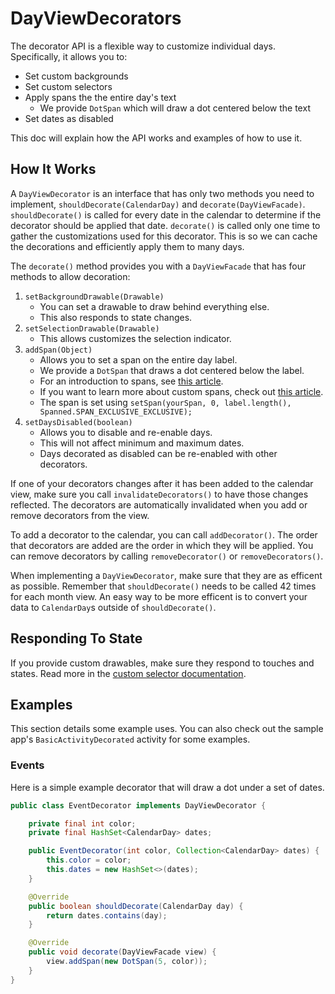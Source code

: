 DayViewDecorators
=================

The decorator API is a flexible way to customize individual days.
Specifically, it allows you to:

* Set custom backgrounds
* Set custom selectors
* Apply spans the the entire day's text
    * We provide `DotSpan` which will draw a dot centered below the text
* Set dates as disabled

This doc will explain how the API works and examples of how to use it.

## How It Works

A `DayViewDecorator` is an interface that has only two methods you need to implement, `shouldDecorate(CalendarDay)` and `decorate(DayViewFacade)`.
`shouldDecorate()` is called for every date in the calendar to determine if the decorator should be applied that date.
`decorate()` is called only one time to gather the customizations used for this decorator.
This is so we can cache the decorations and efficiently apply them to many days.

The `decorate()` method provides you with a `DayViewFacade` that has four methods to allow decoration:

1. `setBackgroundDrawable(Drawable)`
    * You can set a drawable to draw behind everything else.
    * This also responds to state changes.
2. `setSelectionDrawable(Drawable)`
    * This allows customizes the selection indicator.
3. `addSpan(Object)`
    * Allows you to set a span on the entire day label.
    * We provide a `DotSpan` that draws a dot centered below the label.
    * For an introduction to spans, see [this article](http://androidcocktail.blogspot.com/2014/03/android-spannablestring-example.html).
    * If you want to learn more about custom spans, check out [this article](http://flavienlaurent.com/blog/2014/01/31/spans/).
    * The span is set using `setSpan(yourSpan, 0, label.length(), Spanned.SPAN_EXCLUSIVE_EXCLUSIVE);`
4. `setDaysDisabled(boolean)`
    * Allows you to disable and re-enable days.
    * This will not affect minimum and maximum dates.
    * Days decorated as disabled can be re-enabled with other decorators.

If one of your decorators changes after it has been added to the calendar view,
make sure you call `invalidateDecorators()` to have those changes reflected.
The decorators are automatically invalidated when you add or remove decorators from the view.

To add a decorator to the calendar, you can call `addDecorator()`.
The order that decorators are added are the order in which they will be applied.
You can remove decorators by calling `removeDecorator()` or `removeDecorators()`.

When implementing a `DayViewDecorator`, make sure that they are as efficent as possible.
Remember that `shouldDecorate()` needs to be called 42 times for each month view.
An easy way to be more efficent is to convert your data to `CalendarDay`s outside of `shouldDecorate()`.

## Responding To State

If you provide custom drawables, make sure they respond to touches and states.
Read more in the [custom selector documentation](CUSTOM_SELECTORS.md).

## Examples

This section details some example uses.
You can also check out the sample app's `BasicActivityDecorated` activity for some examples.

### Events

Here is a simple example decorator that will draw a dot under a set of dates.

```java
public class EventDecorator implements DayViewDecorator {

    private final int color;
    private final HashSet<CalendarDay> dates;

    public EventDecorator(int color, Collection<CalendarDay> dates) {
        this.color = color;
        this.dates = new HashSet<>(dates);
    }

    @Override
    public boolean shouldDecorate(CalendarDay day) {
        return dates.contains(day);
    }

    @Override
    public void decorate(DayViewFacade view) {
        view.addSpan(new DotSpan(5, color));
    }
}
```